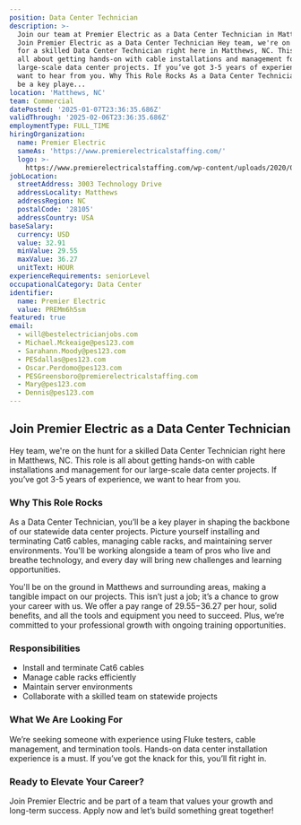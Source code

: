 ```yaml
---
position: Data Center Technician
description: >-
  Join our team at Premier Electric as a Data Center Technician in Matthews, NC.
  Join Premier Electric as a Data Center Technician Hey team, we're on the hunt
  for a skilled Data Center Technician right here in Matthews, NC. This role is
  all about getting hands-on with cable installations and management for our
  large-scale data center projects. If you’ve got 3-5 years of experience, we
  want to hear from you. Why This Role Rocks As a Data Center Technician, you’ll
  be a key playe...
location: 'Matthews, NC'
team: Commercial
datePosted: '2025-01-07T23:36:35.686Z'
validThrough: '2025-02-06T23:36:35.686Z'
employmentType: FULL_TIME
hiringOrganization:
  name: Premier Electric
  sameAs: 'https://www.premierelectricalstaffing.com/'
  logo: >-
    https://www.premierelectricalstaffing.com/wp-content/uploads/2020/05/Premier-Electrical-Staffing-logo.png
jobLocation:
  streetAddress: 3003 Technology Drive
  addressLocality: Matthews
  addressRegion: NC
  postalCode: '28105'
  addressCountry: USA
baseSalary:
  currency: USD
  value: 32.91
  minValue: 29.55
  maxValue: 36.27
  unitText: HOUR
experienceRequirements: seniorLevel
occupationalCategory: Data Center
identifier:
  name: Premier Electric
  value: PREMm6h5sm
featured: true
email:
  - will@bestelectricianjobs.com
  - Michael.Mckeaige@pes123.com
  - Sarahann.Moody@pes123.com
  - PESdallas@pes123.com
  - Oscar.Perdomo@pes123.com
  - PESGreensboro@premierelectricalstaffing.com
  - Mary@pes123.com
  - Dennis@pes123.com
---
```




## Join Premier Electric as a Data Center Technician

Hey team, we're on the hunt for a skilled Data Center Technician right here in Matthews, NC. This role is all about getting hands-on with cable installations and management for our large-scale data center projects. If you’ve got 3-5 years of experience, we want to hear from you.

### Why This Role Rocks

As a Data Center Technician, you’ll be a key player in shaping the backbone of our statewide data center projects. Picture yourself installing and terminating Cat6 cables, managing cable racks, and maintaining server environments. You'll be working alongside a team of pros who live and breathe technology, and every day will bring new challenges and learning opportunities.

You'll be on the ground in Matthews and surrounding areas, making a tangible impact on our projects. This isn’t just a job; it’s a chance to grow your career with us. We offer a pay range of $29.55-$36.27 per hour, solid benefits, and all the tools and equipment you need to succeed. Plus, we’re committed to your professional growth with ongoing training opportunities.

### Responsibilities

- Install and terminate Cat6 cables
- Manage cable racks efficiently
- Maintain server environments
- Collaborate with a skilled team on statewide projects

### What We Are Looking For

We’re seeking someone with experience using Fluke testers, cable management, and termination tools. Hands-on data center installation experience is a must. If you’ve got the knack for this, you’ll fit right in.

### Ready to Elevate Your Career?

Join Premier Electric and be part of a team that values your growth and long-term success. Apply now and let’s build something great together!